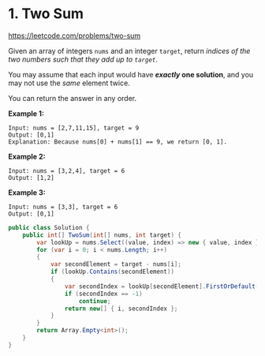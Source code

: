 # 1. Two Sum
https://leetcode.com/problems/two-sum

Given an array of integers `nums` and an integer `target`, return *indices of the two numbers such that they add up to `target`*.

You may assume that each input would have ***exactly* one solution**, and you may not use the *same* element twice.

You can return the answer in any order.

**Example 1:**

```
Input: nums = [2,7,11,15], target = 9
Output: [0,1]
Explanation: Because nums[0] + nums[1] == 9, we return [0, 1].
```

**Example 2:**

```
Input: nums = [3,2,4], target = 6
Output: [1,2]
```

**Example 3:**

```
Input: nums = [3,3], target = 6
Output: [0,1]
```

```csharp
public class Solution {
    public int[] TwoSum(int[] nums, int target) {
        var lookUp = nums.Select((value, index) => new { value, index }).ToLookup(x => x.value, x => x.index);
        for (var i = 0; i < nums.Length; i++)
        {
            var secondElement = target - nums[i];
            if (lookUp.Contains(secondElement))
            {
                var secondIndex = lookUp[secondElement].FirstOrDefault(x => x != i, -1);
                if (secondIndex == -1)
                    continue;
                return new[] { i, secondIndex };
            }
        }
        return Array.Empty<int>();
    }
}
```